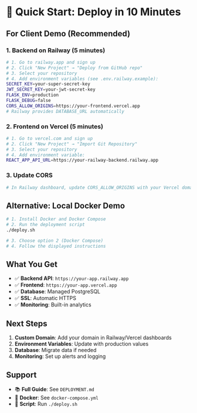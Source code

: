 # 🚀 Quick Start: Deploy in 10 Minutes

## For Client Demo (Recommended)

### 1. Backend on Railway (5 minutes)
```bash
# 1. Go to railway.app and sign up
# 2. Click "New Project" → "Deploy from GitHub repo"
# 3. Select your repository
# 4. Add environment variables (see .env.railway.example):
SECRET_KEY=your-super-secret-key
JWT_SECRET_KEY=your-jwt-secret-key
FLASK_ENV=production
FLASK_DEBUG=false
CORS_ALLOW_ORIGINS=https://your-frontend.vercel.app
# Railway provides DATABASE_URL automatically
```

### 2. Frontend on Vercel (5 minutes)
```bash
# 1. Go to vercel.com and sign up
# 2. Click "New Project" → "Import Git Repository"
# 3. Select your repository
# 4. Add environment variable:
REACT_APP_API_URL=https://your-railway-backend.railway.app
```

### 3. Update CORS
```bash
# In Railway dashboard, update CORS_ALLOW_ORIGINS with your Vercel domain
```

## Alternative: Local Docker Demo

```bash
# 1. Install Docker and Docker Compose
# 2. Run the deployment script
./deploy.sh

# 3. Choose option 2 (Docker Compose)
# 4. Follow the displayed instructions
```

## What You Get

- ✅ **Backend API**: `https://your-app.railway.app`
- ✅ **Frontend**: `https://your-app.vercel.app`
- ✅ **Database**: Managed PostgreSQL
- ✅ **SSL**: Automatic HTTPS
- ✅ **Monitoring**: Built-in analytics

## Next Steps

1. **Custom Domain**: Add your domain in Railway/Vercel dashboards
2. **Environment Variables**: Update with production values
3. **Database**: Migrate data if needed
4. **Monitoring**: Set up alerts and logging

## Support

- 📚 **Full Guide**: See `DEPLOYMENT.md`
- 🐳 **Docker**: See `docker-compose.yml`
- 🚀 **Script**: Run `./deploy.sh`

